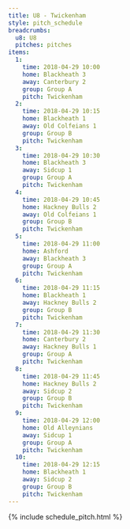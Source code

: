```yaml
---
title: U8 - Twickenham
style: pitch_schedule
breadcrumbs:
  u8: U8
  pitches: pitches
items:
  1:
    time: 2018-04-29 10:00
    home: Blackheath 3
    away: Canterbury 2
    group: Group A
    pitch: Twickenham
  2:
    time: 2018-04-29 10:15
    home: Blackheath 1
    away: Old Colfeians 1
    group: Group B
    pitch: Twickenham
  3:
    time: 2018-04-29 10:30
    home: Blackheath 3
    away: Sidcup 1
    group: Group A
    pitch: Twickenham
  4:
    time: 2018-04-29 10:45
    home: Hackney Bulls 2
    away: Old Colfeians 1
    group: Group B
    pitch: Twickenham
  5:
    time: 2018-04-29 11:00
    home: Ashford
    away: Blackheath 3
    group: Group A
    pitch: Twickenham
  6:
    time: 2018-04-29 11:15
    home: Blackheath 1
    away: Hackney Bulls 2
    group: Group B
    pitch: Twickenham
  7:
    time: 2018-04-29 11:30
    home: Canterbury 2
    away: Hackney Bulls 1
    group: Group A
    pitch: Twickenham
  8:
    time: 2018-04-29 11:45
    home: Hackney Bulls 2
    away: Sidcup 2
    group: Group B
    pitch: Twickenham
  9:
    time: 2018-04-29 12:00
    home: Old Alleynians
    away: Sidcup 1
    group: Group A
    pitch: Twickenham
  10:
    time: 2018-04-29 12:15
    home: Blackheath 1
    away: Sidcup 2
    group: Group B
    pitch: Twickenham
---
```


{% include schedule_pitch.html %}
